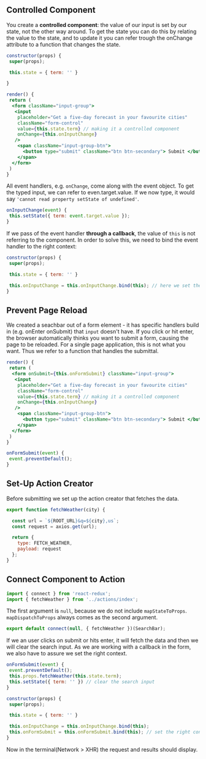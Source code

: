 ## Controlled Component
You create a **controlled component**: the value of our input is set by our state, not the other way around. To get the state you can do this by relating the value to the state, and to update it you can refer trough the onChange attribute to a function that changes the state.
```jsx
constructor(props) {
 super(props);

 this.state = { term: '' }

}
```
```jsx
render() {
 return (
  <form className="input-group">
   <input
    placeholder="Get a five-day forecast in your favourite cities"
    className="form-control"
    value={this.state.term} // making it a controlled component
    onChange={this.onInputChange}
   />
    <span className="input-group-btn">
      <button type="submit" className="btn btn-secondary"> Submit </button>
    </span>
  </form>
 )
}
```
All event handlers, e.g. `onChange`, come along with the event object. To get the typed input, we can refer to even.target.value. If we now type, it would say `'cannot read property setState of undefined'`.
```jsx
onInputChange(event) {
 this.setState({ term: event.target.value });
}
``` 
If we pass of the event handler **through a callback**, the value of `this` is not referring to the component. In order to solve this, we need to bind the event handler to the right context: 
```jsx
constructor(props) {
 super(props);

 this.state = { term: '' }

 this.onInputChange = this.onInputChange.bind(this); // here we set the right context
}
```
## Prevent Page Reload
We created a seachbar out of a form element - it has specific handlers build in (e.g. onEnter onSubmit) that `input` doesn't have. If you click or hit enter, the browser automatically thinks you want to submit a form, causing the page to be reloaded. For a single page application, this is not what you want. Thus we refer to a function that handles the submittal.
```jsx
render() {
 return (
  <form onSubmit={this.onFormSubmit} className="input-group">
   <input
    placeholder="Get a five-day forecast in your favourite cities"
    className="form-control"
    value={this.state.term} // making it a controlled component
    onChange={this.onInputChange}
   />
    <span className="input-group-btn">
      <button type="submit" className="btn btn-secondary"> Submit </button>
    </span>
  </form>
 )
}
```
```jsx
onFormSubmit(event) {
 event.preventDefault();
}
```
## Set-Up Action Creator
Before submitting we set up the action creator that fetches the data.
```javascript
export function fetchWeather(city) {

  const url = `${ROOT_URL}&q=${city},us`;
  const request = axios.get(url);

  return {
    type: FETCH_WEATHER,
    payload: request
  };
}
```

## Connect Component to Action
```jsx
import { connect } from 'react-redux';
import { fetchWeather } from '../actions/index';
```
The first argument is `null`, because we do not include `mapStateToProps`. `mapDispatchToProps` always comes as the second argument.
```jsx
export default connect(null, { fetchWeather })(SearchBar);
```
If we an user clicks on submit or hits enter, it will fetch the data and then we will clear the search input. As we are working with a callback in the form, we also have to assure we set the right context.
```jsx
onFormSubmit(event) {
 event.preventDefault();
 this.props.fetchWeather(this.state.term);
 this.setState({ term: '' }) // clear the search input
}
```
```jsx
constructor(props) {
 super(props);

 this.state = { term: '' }

 this.onInputChange = this.onInputChange.bind(this);
 this.onFormSubmit = this.onFormSubmit.bind(this); // set the right context
}
```
Now in the terminal(Network > XHR) the request and results should display.


